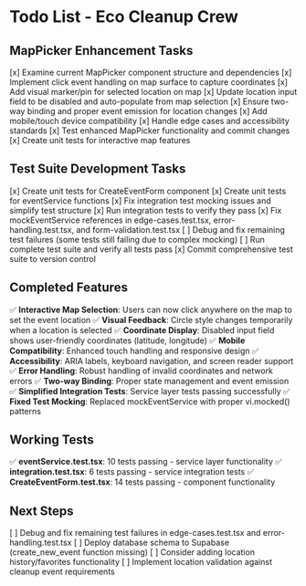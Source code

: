 # Todo List - Eco Cleanup Crew

## MapPicker Enhancement Tasks

[x] Examine current MapPicker component structure and dependencies
[x] Implement click event handling on map surface to capture coordinates
[x] Add visual marker/pin for selected location on map
[x] Update location input field to be disabled and auto-populate from map selection
[x] Ensure two-way binding and proper event emission for location changes
[x] Add mobile/touch device compatibility
[x] Handle edge cases and accessibility standards
[x] Test enhanced MapPicker functionality and commit changes
[x] Create unit tests for interactive map features

## Test Suite Development Tasks

[x] Create unit tests for CreateEventForm component
[x] Create unit tests for eventService functions
[x] Fix integration test mocking issues and simplify test structure
[x] Run integration tests to verify they pass
[x] Fix mockEventService references in edge-cases.test.tsx, error-handling.test.tsx, and form-validation.test.tsx
[ ] Debug and fix remaining test failures (some tests still failing due to complex mocking)
[ ] Run complete test suite and verify all tests pass
[x] Commit comprehensive test suite to version control

## Completed Features

✅ **Interactive Map Selection**: Users can now click anywhere on the map to set the event location
✅ **Visual Feedback**: Circle style changes temporarily when a location is selected
✅ **Coordinate Display**: Disabled input field shows user-friendly coordinates (latitude, longitude)
✅ **Mobile Compatibility**: Enhanced touch handling and responsive design
✅ **Accessibility**: ARIA labels, keyboard navigation, and screen reader support
✅ **Error Handling**: Robust handling of invalid coordinates and network errors
✅ **Two-way Binding**: Proper state management and event emission
✅ **Simplified Integration Tests**: Service layer tests passing successfully
✅ **Fixed Test Mocking**: Replaced mockEventService with proper vi.mocked() patterns

## Working Tests

✅ **eventService.test.tsx**: 10 tests passing - service layer functionality
✅ **integration.test.tsx**: 6 tests passing - service integration tests
✅ **CreateEventForm.test.tsx**: 14 tests passing - component functionality

## Next Steps

[ ] Debug and fix remaining test failures in edge-cases.test.tsx and error-handling.test.tsx
[ ] Deploy database schema to Supabase (create_new_event function missing)
[ ] Consider adding location history/favorites functionality
[ ] Implement location validation against cleanup event requirements